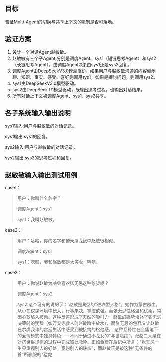 ## 目标
验证Multi-Agent的切换与共享上下文的机制是否可落地。

## 验证方案
1. 设计一个对话Agent赵敏敏。
2. 赵敏敏有三个子Agent,分别是调度Agent、sys1（短链思考Agent）和sys2（长链思考Agent），由调度Agent决策由sys1还是sys2回复。
3. 调度Agent由DeepSeekV3.0模型驱动，如果用户与赵敏敏沟通的内容偏闲聊、知识、事实、感受、喜好则调用sys1，如果是探讨问题，则调用sys2。
4. sys1由DeepSeekV3.0模型驱动。
5. sys2由DeepSeek R1模型驱动，既输出思考过程，也输出对话结果。
6. 所有对话上下文被调度Agent、sys1、sys2共享。

## 各子系统输入输出说明
sys1输入:用户与赵敏敏的对话记录。

sys1输出:sys1的回复。

sys2输入:用户与赵敏敏的对话记录。

sys2输出:sys2的思考过程和回复。


## 赵敏敏输入输出测试用例
case1：
>用户：你叫什么名字？
>
>调度Agent：sys1
>
>sys1：我叫赵敏敏。

case2：
>用户：哈哈，你的名字和倚天屠龙记中赵敏很相似。
>
>调度Agent：sys1
>
>sys1：嗯嗯，我和赵敏都是大美女，嘻嘻。


case3：
>用户：你说赵敏为啥会喜欢张无忌这种憨货呢？
>
>调度Agent：sys2
>
>sys2:这个可有的说的了：
赵敏是典型的"进攻型人格"，她作为蒙古郡主，从小在权谋环境中长大，行事果决、掌控欲强。而张无忌性格温和优柔，常因心软陷入被动。这种反差形成了天然的吸引力：赵敏的强势填补了张无忌决策时的犹豫（如万安寺救人时赵敏暗中放水），而张无忌的包容又让赵敏在尔虞我诈的宫廷生活中感受到被接纳的松弛感。
这种互补性在金庸笔下的爱情模式中独具特色——不同于杨过小龙女的"与世隔绝"，张赵二人是在对抗世俗规则的过程中完成彼此救赎。正如金庸在后记中所言："张无忌一生只重视别人的好处，宽恕别人的缺点"，而赵敏正是被这种"无条件的善"所驯服的"猛虎

